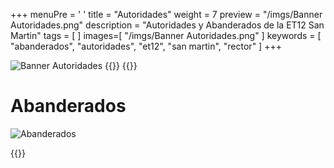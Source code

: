 +++
menuPre = '<i class="fa-solid fa-user-tie"></i> ' 
title = "Autoridades"
weight = 7
preview = "/imgs/Banner Autoridades.png"
description = "Autoridades y Abanderados de la ET12 San Martin"
tags = [ ]
images=[
    "/imgs/Banner Autoridades.png"
]
keywords = [ "abanderados", "autoridades", "et12", "san martin", "rector" ]
+++

![Banner Autoridades](/imgs/Banner%20Autoridades.png)
{{<estilo-autoridades>}}
{{<autoridades>}}

# Abanderados

![Abanderados](/imgs/Abanderados.jpg "Nuestros abanderados 2024")

{{<abanderados>}}
